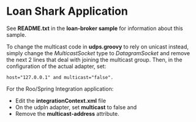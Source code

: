 Loan Shark Application
======================

See **README.txt** in the **loan-broker sample** for information about this sample.

To change the multicast code in **udps.groovy** to rely on unicast instead, simply change the *MulticastSocket* type to *DatagramSocket* and remove the next 2 lines that deal with joining the multicast group. Then, in the configuration of the actual adapter, set: 

	host="127.0.0.1" and multicast="false".

For the Roo/Spring Integration application: 

* Edit the **integrationContext.xml** file
* On the udpIn adapter, set **multicast** to false and
* Remove the **multicast-address** attribute.